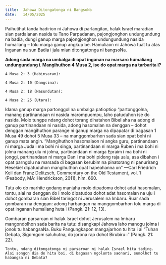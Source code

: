 ```yaml
---
title:  Jahowa Ditongatonga ni BangsoNa
date:   14/05/2025
---
```


Paihutihut tanda hadirion ni Jahowa di parlangitan, halak Israel maradian sian pardalanan nasida tu Tano Parpadanan, pajongjonghon undungundung na badia, dungi ganup marga pajongjonghon undungundung nasida humaliang – tolu marga ganup angkup be. Hamuliaon ni Jahowa tuat tu atas Inganan na sun Badia i jala mian ditongatonga ni bangsoNa.

**Adong sada marga na umbalga di opat inganan na marsaro humaliang undungundung i. Mangihuthon 4 Musa 2, ise do opat marga na tarbarita i?**

`4 Musa 2: 3 (Habinsaran):`

`4 Musa 2: 10 (Dangsina):`

`4 Musa 2: 18 (Hasundutan):`

`4 Musa 2: 25 (Utara):`

Idama ganup marga partonggol na umbalga patioptiop “partonggolna, manang partinandaan ni nasida marompuompu, laho patuduhon ise do nasida. Molo tungpe ndang dohot torang dihatahon Bibel aha na adong di ganup partinandaan ni nasida, adong hasomalan na denggan – dohot denggan mangihuthon parange ni ganup marga na dipapatar di bagasan 1 Musa 49 dohot 5 Musa 33 – na manggombarhon sada sian opat bohi ni ganup mata angin. “Mangihuthon hasomalaon ni angka guru, partinandaan ni marga Juda i ma bohi ni singa, partinandaan ni marga Ruben i ma bohi ni jolma manang ulu ni jolma, partinandaan ni marga Epraim i ma bohi ni jonggi, partinandaan ni marga Dan i ma bohi pidong raja ualu, asa dibahen i opat parngolu na marsada di bagasan kerubim na pinatorang ni panurirang Hesekiel dipatuduhon mangihuthon opat hapeahanna on” —Carl Friedrich Keil dan Franz Delitzsch, Commentary on the Old Testament, vol. 1 (Peabody, MA: Hendrickson, 2011), hlm. 660.

Tutu olo do marhite godang manjaha molo dipadomu dohot adat hasomalan, tontu, alai na denggan do i molo dipatudos dohot adat hasomalan na uju i dohot gombaran sian Bibel taringot ni Jerusalem na Imbaru. Ruar sada gombaran na denggan: adong harbangan na manggombarhon tolu marga di opat inganan humaliang huta i (Pangk. 21: 12, 13).

Gombaran parsaroan ni halak Israel dohot Jerusalem na Imbaru mangondolhon sada barita na tutu: disangkapi Jahowa laho manogu jolma i jonok tu habangsaNa. Buku Pangungkapon mangajarhon tu hita i ai “Tuhan Debata, Sigomgom saluhutna, do jorona rap dohot Birubiru i” (Pangk. 21: 22).

`Tontu, ndang ditongatonga ni parsaroan ni halak Israel hita tading. Alai songon dia do hita boi, di bagasan ngolunta saonari, sumolhot tu habangsa ni Debata?`